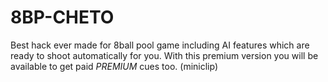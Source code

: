 # 8BP-CHETO
Best hack ever made for 8ball pool game including AI features which are ready to shoot automatically for you. With this premium version you will be available to get paid *PREMIUM* cues too. (miniclip)
